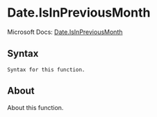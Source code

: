 ---
---

# Date.IsInPreviousMonth

Microsoft Docs: [Date.IsInPreviousMonth](https://docs.microsoft.com/en-us/powerquery-m/date-isinpreviousmonth)

## Syntax

```
Syntax for this function.
```

## About

About this function.


